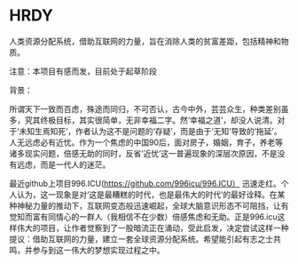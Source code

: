 # HRDY
人类资源分配系统，借助互联网的力量，旨在消除人类的贫富差距，包括精神和物质。

注意：本项目有感而发，目前处于起草阶段

背景：

所谓天下一致而百虑，殊途而同归，不可否认，古今中外，芸芸众生，种类差别虽多，究其终极目标，其实很简单，无非幸福二字。然‘幸福之道’，却没人说清。对于‘未知生焉知死’，作者认为这不是问题的‘存疑’，而是由于‘无知’导致的‘拖延’。
人无远虑必有近忧。作为一个焦虑的中国90后，面对房子，婚姻，育子，养老等诸多现实问题，倍感无助的同时，反省‘近忧’这一普遍现象的深层次原因，不是没有远虑，而是一代人的迷茫。


最近github上项目996.ICU(https://github.com/996icu/996.ICU） 迅速走红。个人认为，这一现象是对‘这是最糟糕的时代，也是最伟大的时代’的最好诠释。在某种神秘力量的推动下，互联网变态般迅速崛起，全球大脑意识形态不可阻挡，让有觉知而富有同情心的一群人（我相信不在少数）倍感焦虑和无助。正是996.icu这样伟大的项目，让作者觉察到了一股暗流正在涌动，受此启发，决定尝试这样一种提议：借助互联网的力量，建立一套全球资源分配系统。希望能引起有志之士共鸣，并参与到这一伟大的梦想实现过程之中。
